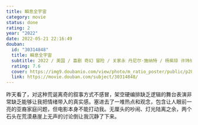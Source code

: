 ```yaml
---
title: 瞬息全宇宙
category: movie
status: done
rating: 2
year: "2022"
date: 2022-05-21 22:16:49
douban:
  id: "30314848"
  title: 瞬息全宇宙
  subtitle: 2022 / 美国 / 喜剧 奇幻 冒险 / 关家永 丹尼尔·施纳特 / 杨紫琼 许玮伦
  rating: 7.6
  cover: https://img9.doubanio.com/view/photo/m_ratio_poster/public/p2869765076.jpg
  link: https://movie.douban.com/subject/30314848/
---
```


昨天看了，对这种荒诞离奇的叙事方式不感冒，架空硬编排缺乏逻辑的舞台表演非常缺乏能够让我把情绪带入的真实感。塞进去了一堆热点和观念，包含让人眼前一亮的亚裔家庭问题，但电影本身不能打动我。无厘头的吵闹、灯光陆离之余，两个石头在荒漠悬崖上无声的讨论倒让我沉静了下来。